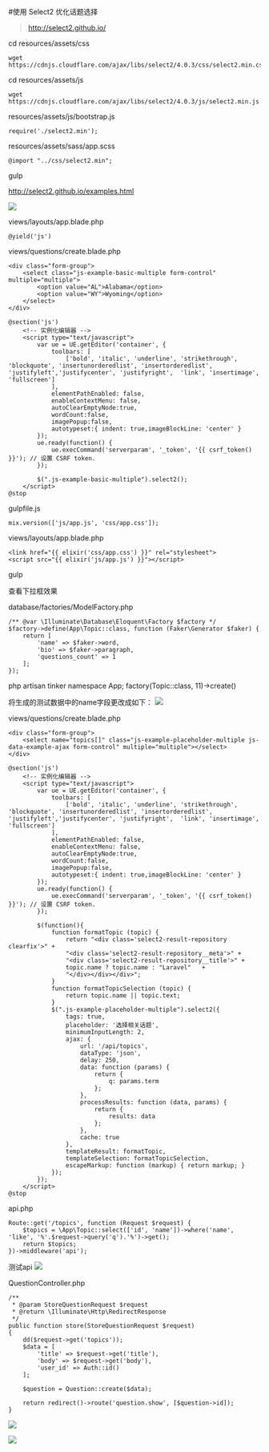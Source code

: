 #使用 Select2 优化话题选择

>http://select2.github.io/

cd resources/assets/css
```
wget https://cdnjs.cloudflare.com/ajax/libs/select2/4.0.3/css/select2.min.css
```

cd resources/assets/js
```
wget https://cdnjs.cloudflare.com/ajax/libs/select2/4.0.3/js/select2.min.js
```

resources/assets/js/bootstrap.js
```
require('./select2.min');
```

resources/assets/sass/app.scss
```
@import "../css/select2.min";
```

gulp

http://select2.github.io/examples.html

![](image/screenshot_1491486269379.png)

views/layouts/app.blade.php
```
@yield('js')
```

views/questions/create.blade.php
```
<div class="form-group">
    <select class="js-example-basic-multiple form-control" multiple="multiple">
        <option value="AL">Alabama</option>
        <option value="WY">Wyoming</option>
    </select>
</div>

@section('js')
    <!-- 实例化编辑器 -->
    <script type="text/javascript">
        var ue = UE.getEditor('container', {
            toolbars: [
                ['bold', 'italic', 'underline', 'strikethrough', 'blockquote', 'insertunorderedlist', 'insertorderedlist', 'justifyleft','justifycenter', 'justifyright',  'link', 'insertimage', 'fullscreen']
            ],
            elementPathEnabled: false,
            enableContextMenu: false,
            autoClearEmptyNode:true,
            wordCount:false,
            imagePopup:false,
            autotypeset:{ indent: true,imageBlockLine: 'center' }
        });
        ue.ready(function() {
            ue.execCommand('serverparam', '_token', '{{ csrf_token() }}'); // 设置 CSRF token.
        });

        $(".js-example-basic-multiple").select2();
    </script>
@stop
```

gulpfile.js
```
mix.version(['js/app.js', 'css/app.css']);
```

views/layouts/app.blade.php
```
<link href="{{ elixir('css/app.css') }}" rel="stylesheet">
<script src="{{ elixir('js/app.js') }}"></script>
```

gulp

查看下拉框效果

database/factories/ModelFactory.php
```
/** @var \Illuminate\Database\Eloquent\Factory $factory */
$factory->define(App\Topic::class, function (Faker\Generator $faker) {
    return [
        'name' => $faker->word,
        'bio' => $faker->paragraph,
        'questions_count' => 1
    ];
});
```

php artisan tinker
namespace App;
factory(Topic::class, 11)->create()

将生成的测试数据中的name字段更改成如下：
![](image/screenshot_1491490093700.png)

views/questions/create.blade.php
```
<div class="form-group">
    <select name="topics[]" class="js-example-placeholder-multiple js-data-example-ajax form-control" multiple="multiple"></select>
</div>

@section('js')
    <!-- 实例化编辑器 -->
    <script type="text/javascript">
        var ue = UE.getEditor('container', {
            toolbars: [
                ['bold', 'italic', 'underline', 'strikethrough', 'blockquote', 'insertunorderedlist', 'insertorderedlist', 'justifyleft','justifycenter', 'justifyright',  'link', 'insertimage', 'fullscreen']
            ],
            elementPathEnabled: false,
            enableContextMenu: false,
            autoClearEmptyNode:true,
            wordCount:false,
            imagePopup:false,
            autotypeset:{ indent: true,imageBlockLine: 'center' }
        });
        ue.ready(function() {
            ue.execCommand('serverparam', '_token', '{{ csrf_token() }}'); // 设置 CSRF token.
        });

        $(function(){
            function formatTopic (topic) {
                return "<div class='select2-result-repository clearfix'>" +
                "<div class='select2-result-repository__meta'>" +
                "<div class='select2-result-repository__title'>" +
                topic.name ? topic.name : "Laravel"   +
                "</div></div></div>";
            }
            function formatTopicSelection (topic) {
                return topic.name || topic.text;
            }
            $(".js-example-placeholder-multiple").select2({
                tags: true,
                placeholder: '选择相关话题',
                minimumInputLength: 2,
                ajax: {
                    url: '/api/topics',
                    dataType: 'json',
                    delay: 250,
                    data: function (params) {
                        return {
                            q: params.term
                        };
                    },
                    processResults: function (data, params) {
                        return {
                            results: data
                        };
                    },
                    cache: true
                },
                templateResult: formatTopic,
                templateSelection: formatTopicSelection,
                escapeMarkup: function (markup) { return markup; }
            });
        });
    </script>
@stop
```

api.php
```
Route::get('/topics', function (Request $request) {
    $topics = \App\Topic::select(['id', 'name'])->where('name', 'like', '%'.$request->query('q').'%')->get();
    return $topics;
})->middleware('api');
```

测试api
![](image/screenshot_1491489297815.png)

QuestionController.php
```
/**
 * @param StoreQuestionRequest $request
 * @return \Illuminate\Http\RedirectResponse
 */
public function store(StoreQuestionRequest $request)
{
    dd($request->get('topics'));
    $data = [
        'title' => $request->get('title'),
        'body' => $request->get('body'),
        'user_id' => Auth::id()
    ];

    $question = Question::create($data);

    return redirect()->route('question.show', [$question->id]);
}
```

![](image/screenshot_1491489673199.png)

![](image/screenshot_1491489426909.png)